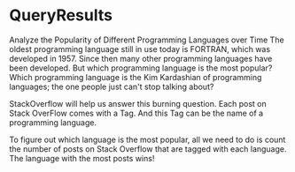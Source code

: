 # QueryResults
Analyze the Popularity of Different Programming Languages over Time
The oldest programming language still in use today is FORTRAN, which was developed in 1957. Since then many other programming languages have been developed. But which programming language is the most popular? Which programming language is the Kim Kardashian of programming languages; the one people just can't stop talking about? 



StackOverflow will help us answer this burning question. Each post on Stack OverFlow comes with a Tag. And this Tag can be the name of a programming language.


To figure out which language is the most popular, all we need to do is count the number of posts on Stack Overflow that are tagged with each language. The language with the most posts wins!

